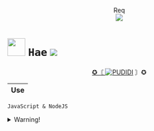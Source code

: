 <p align="center"> 
  Req<br>
  <img src="https://profile-counter.glitch.me/PUDlDl-BOT/count.svg" />
</p>

# <img src="https://github.com/TheDudeThatCode/TheDudeThatCode/blob/master/Assets/Hi.gif" width="40px"> `Hae`  ![](https://visitor-badge.glitch.me/badge?page_id=PUDlDl.BOT)

 
<p align="center">
<a href="#"> ✪〘 <img title="PUDIDI" src="https://img.shields.io/badge/piwツ-green?colorA=%23ff0000&colorB=%23017e40&style=for-the-badge"></a> 〙✪
</p>


<p align="center">

|       Use       |
| :------------:  |

`JavaScript & NodeJS`


<details>
 <summary>Warning!</summary>


#


| Don't forget to read |
| :------------------: |


`Don't buy and sell script !`


<details>
 <summary>CLICK</summary>


|    Install    |
| :-----------: |


Clone this Project


```bash
> git clone https://github.com/PUDlDl/BOT
```


| Install the dependencies |
| :----------------------: |


Before running the below command, make sure you're in the project directory that
you've just cloned!


```bash
> cd BOT
> bash install.sh
```


|   End   | 
| :-----: |


```php
> npm start
```


<details>
 <summary>hmm</summary>


## ``FEATURES`` 


| AnxietyBot [✓](https://bit.ly/ClickDiSinii) |           v 3.2            |            
| :-----------: | :-----------------------------: |


| Features | Use |
| :-------:| :-: |
|   Free   |  y  |
|    VIP   |  y  |
|   VVIP   |  n  |
|   VVVIP  |  n  |
|  Premium |  n  |

#

|Terakreditasi Point | [A](https://github.com) |
| :-: | :-: |


| Active         |                 Feature          |   Lvl  |
| :-----------:  | :------------------------------: | :----: |
|       ✔       | Sticker Creator                  | Medium |
|       ✔       | Nulis                            | Medium |
|       ✔       | add                              | Medium |
|       ✔       | kick                             | Medium |
|       ✔       | demote                           | Medium |
|       ✔       | promote                          | Medium |
|       ✔       | bc                               | Medium |
|       ✔       | welcome                          | Medium |
|           More                  | None            | None   |


| Active         |          Other                  |   Lvl  | 
| :-----------:  | :-----------------------------: | :----: |
|       ✔       | Youtube Download                | Medium |
|       ✔       | simi                            | Medium |
|       ✔       | left                            | Medium |
|       ✔       | setpp                           | Medium |
|       ✔       | group buka/tutup                | Medium |
|       ✔       | nsfwloli                        | Medium |
|       ✔       | loli                            | Medium |
|       ✔       | tts                             | Medium |
|           More                  | None           | None   |

#


| Active         |        Other                    |   Lvl  |
| :-----------:  | :-----------------------------: | :----: |
|       ✔       | tiktokstalk                     | Medium |
|       ✔       | tiktok                          | Medium |
|       ✔       | tagall                          | Hard   |
|       ✔       | clearall                        | Medium |
|       ✔       | block                           | Medium |
|       ✔       | unblock                         | Medium |
|       ✔       | sound                           | Medium |
|       ✔       | tsticker                        | Medium |
|            More                 | None           | None   | 


| Active         |         Other                   |   Lvl  |
| :-----------:  | :-----------------------------: | :----: |
|       ✔       | nulis                           | Medium |
|       ✔       | meme                            | Medium |
|       ✔       | memeindo                        | Medium |
|       ✔       | ocr                             | Medium |
|       ✔       | clone                           | Medium |
|       ✔       | groupinfo                       | Medium |
|       ✔       | leave                           | Medium |
|       ✔       | url2img                         | Medium |
|            More                  | None          | None   |

#

| Active         |          New                  |   Lvl  |
| :------------: | :-----------------------------: | :----: |
|       ✔       | wait                            | Medium |
|       ✔       | apakah                          | Medium |
|       ✔       | bisakah                         | Medium |
|       ✔       | quotemaker                      | Medium |
|       ✔       | stickergif                      | Medium |
|       ✔       | rate                            | Medium |
|       ✔       | kapankah                        | Medium |
|       More       | None                          | None |

##

| Timer |            Information            |
| :---: |  :-----------------------------:  |
|  ON   |    ```Can be Active 24hours```    |
|  OFF  |             ```Busy```            |

## ``THANKS TO`` <img src="https://github.com/TheDudeThatCode/TheDudeThatCode/blob/master/Assets/Handshake.gif" width="60px">

| [`Allah`](https://)       | [`fdciabdul`](https://github.com/fdciabdul/termux-whatsapp-bot)   | [`ArugaZ`](https://github.com/ArugaZ/whatsapp-bot) |
| :-----------------------: | :---------------------------------------------------------------: | :------------------------------------------------: |
| [`Kamu`](https://uwu.com) | [`MhankBarBar`](https://github.com/MhankBarBar/whatsapp-bot)      | [`Mantan`](https://tempatsampah.com)               |

<img src="https://github.com/TheDudeThatCode/TheDudeThatCode/blob/master/Assets/dino.gif" alt="Mario Game" width="600" />

`Donate?` [Saweria](https://saweria.co/PUDlDl)
